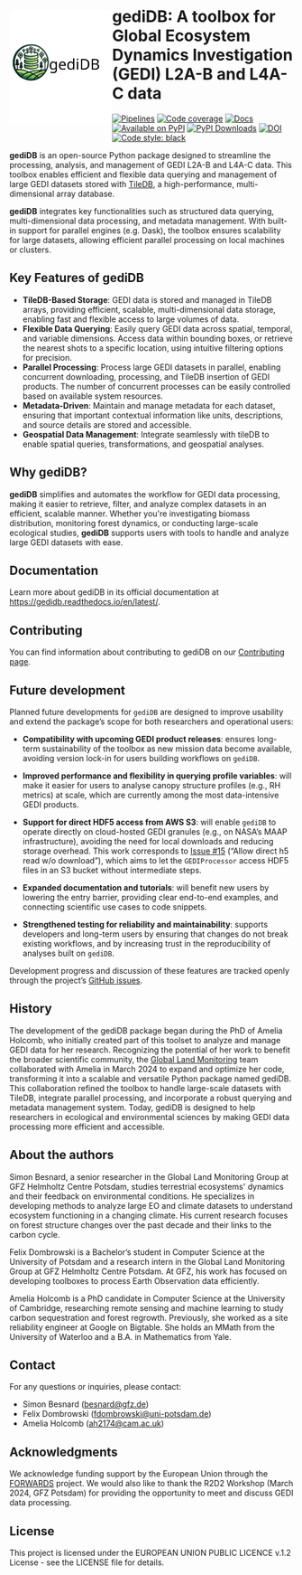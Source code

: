 <p align="center">
<a href="https://github.com/simonbesnard1/gedidb.git">
        <img src="https://raw.githubusercontent.com/simonbesnard1/gedidb/main/doc/_static/logos/gediDB_logo.svg"
         alt="gediDB Logo" height="200px" hspace="0px" vspace="30px" align="left">
</a>
</p>


# gediDB: A toolbox for Global Ecosystem Dynamics Investigation (GEDI) L2A-B and L4A-C data

[![Pipelines](https://github.com/simonbesnard1/gedidb/actions/workflows/ci.yaml/badge.svg)](https://github.com/simonbesnard1/gedidb/actions?query=workflow%3ACI)
[![Code coverage](https://codecov.io/gh/simonbesnard1/gedidb/branch/main/graph/badge.svg?flag=unittests)](https://codecov.io/gh/simonbesnard1/gedidb)
[![Docs](https://readthedocs.org/projects/gedidb/badge/?version=latest)](https://gedidb.readthedocs.io/en/latest/)
[![Available on PyPI](https://img.shields.io/pypi/v/gedidb.svg)](https://pypi.python.org/pypi/gedidb/)
[![PyPI Downloads](https://static.pepy.tech/badge/gedidb)](https://pepy.tech/projects/gedidb)
[![DOI](https://zenodo.org/badge/DOI/10.5281/zenodo.13885229.svg)](https://doi.org/10.5281/zenodo.13885228)
[![Code style: black](https://img.shields.io/badge/code%20style-black-000000.svg)](https://github.com/psf/black)

**gediDB** is an open-source Python package designed to streamline the processing, analysis, and management of GEDI L2A-B and L4A-C data. This toolbox enables efficient and flexible data querying and management of large GEDI datasets stored with [TileDB](https://tiledb.com/), a high-performance, multi-dimensional array database.

**gediDB** integrates key functionalities such as structured data querying, multi-dimensional data processing, and metadata management. With built-in support for parallel engines (e.g. Dask), the toolbox ensures scalability for large datasets, allowing efficient parallel processing on local machines or clusters.

## Key Features of gediDB

- **TileDB-Based Storage**: GEDI data is stored and managed in TileDB arrays, providing efficient, scalable, multi-dimensional data storage, enabling fast and flexible access to large volumes of data.
- **Flexible Data Querying**: Easily query GEDI data across spatial, temporal, and variable dimensions. Access data within bounding boxes, or retrieve the nearest shots to a specific location, using intuitive filtering options for precision.
- **Parallel Processing**: Process large GEDI datasets in parallel, enabling concurrent downloading, processing, and TileDB insertion of GEDI products. The number of concurrent processes can be easily controlled based on available system resources.
- **Metadata-Driven**: Maintain and manage metadata for each dataset, ensuring that important contextual information like units, descriptions, and source details are stored and accessible.
- **Geospatial Data Management**: Integrate seamlessly with tileDB to enable spatial queries, transformations, and geospatial analyses.

## Why gediDB?
**gediDB** simplifies and automates the workflow for GEDI data processing, making it easier to retrieve, filter, and analyze complex datasets in an efficient, scalable manner. Whether you're investigating biomass distribution, monitoring forest dynamics, or conducting large-scale ecological studies, **gediDB** supports users with tools to handle and analyze large GEDI datasets with ease.

## Documentation

Learn more about gediDB in its official documentation at
<https://gedidb.readthedocs.io/en/latest/>.

## Contributing

You can find information about contributing to gediDB on our
[Contributing page](https://gedidb.readthedocs.io/en/latest/user/contributing.html).

## Future development

Planned future developments for `gediDB` are designed to improve usability and extend the package’s scope for both researchers and operational users:

- **Compatibility with upcoming GEDI product releases**: ensures long-term sustainability of the toolbox as new mission data become available, avoiding version lock-in for users building workflows on `gediDB`.  

- **Improved performance and flexibility in querying profile variables**: will make it easier for users to analyse canopy structure profiles (e.g., RH metrics) at scale, which are currently among the most data-intensive GEDI products.  

- **Support for direct HDF5 access from AWS S3**: will enable `gediDB` to operate directly on cloud-hosted GEDI granules (e.g., on NASA’s MAAP infrastructure), avoiding the need for local downloads and reducing storage overhead. This work corresponds to [Issue #15](https://github.com/simonbesnard1/gedidb/issues/15) (“Allow direct h5 read w/o download”), which aims to let the `GEDIProcessor` access HDF5 files in an S3 bucket without intermediate steps.  

- **Expanded documentation and tutorials**: will benefit new users by lowering the entry barrier, providing clear end-to-end examples, and connecting scientific use cases to code snippets.  

- **Strengthened testing for reliability and maintainability**: supports developers and long-term users by ensuring that changes do not break existing workflows, and by increasing trust in the reproducibility of analyses built on `gediDB`.  

Development progress and discussion of these features are tracked openly through the project’s [GitHub issues](https://github.com/simonbesnard1/gedidb/issues).

## History

The development of the gediDB package began during the PhD of Amelia Holcomb, who initially created part of this toolset to analyze and manage GEDI data for her research. Recognizing the potential of her work to benefit the broader scientific community, the [Global Land Monitoring](https://www.gfz-potsdam.de/en/section/remote-sensing-and-geoinformatics/topics/global-land-monitoring) team collaborated with Amelia in March 2024 to expand and optimize her code, transforming it into a scalable and versatile Python package named gediDB. This collaboration refined the toolbox to handle large-scale datasets with TileDB, integrate parallel processing, and incorporate a robust querying and metadata management system. Today, gediDB is designed to help researchers in ecological and environmental sciences by making GEDI data processing more efficient and accessible.

## About the authors

Simon Besnard, a senior researcher in the Global Land Monitoring Group at GFZ Helmholtz Centre Potsdam, studies terrestrial ecosystems' dynamics and their feedback on environmental conditions. He specializes in developing methods to analyze large EO and climate datasets to understand ecosystem functioning in a changing climate. His current research focuses on forest structure changes over the past decade and their links to the carbon cycle. 

Felix Dombrowski is a Bachelor’s student in Computer Science at the University of Potsdam and a research intern in the Global Land Monitoring Group at GFZ Helmholtz Centre Potsdam. At GFZ, his work has focused on developing toolboxes to process Earth Observation data efficiently.

Amelia Holcomb is a PhD candidate in Computer Science at the University of Cambridge, researching remote sensing and machine learning to study carbon sequestration and forest regrowth. Previously, she worked as a site reliability engineer at Google on Bigtable. She holds an MMath from the University of Waterloo and a B.A. in Mathematics from Yale.

## Contact

For any questions or inquiries, please contact:
- Simon Besnard (besnard@gfz.de)
- Felix Dombrowski (fdombrowski@uni-potsdam.de)
- Amelia Holcomb (ah2174@cam.ac.uk)

## Acknowledgments
We acknowledge funding support by the European Union through the [FORWARDS](https://forwards-project.eu/) project. We would also like to thank the R2D2 Workshop (March 2024, GFZ Potsdam) for providing the opportunity to meet and discuss GEDI data processing.

## License
This project is licensed under the EUROPEAN UNION PUBLIC LICENCE v.1.2 License - see the LICENSE file for details.
